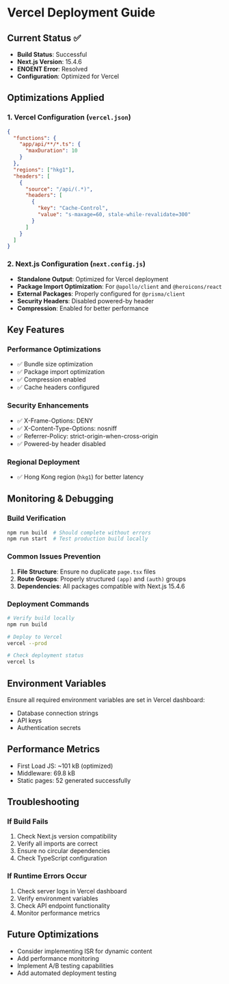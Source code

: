 # Vercel Deployment Guide

## Current Status ✅
- **Build Status**: Successful
- **Next.js Version**: 15.4.6
- **ENOENT Error**: Resolved
- **Configuration**: Optimized for Vercel

## Optimizations Applied

### 1. Vercel Configuration (`vercel.json`)
```json
{
  "functions": {
    "app/api/**/*.ts": {
      "maxDuration": 10
    }
  },
  "regions": ["hkg1"],
  "headers": [
    {
      "source": "/api/(.*)",
      "headers": [
        {
          "key": "Cache-Control",
          "value": "s-maxage=60, stale-while-revalidate=300"
        }
      ]
    }
  ]
}
```

### 2. Next.js Configuration (`next.config.js`)
- **Standalone Output**: Optimized for Vercel deployment
- **Package Import Optimization**: For `@apollo/client` and `@heroicons/react`
- **External Packages**: Properly configured for `@prisma/client`
- **Security Headers**: Disabled powered-by header
- **Compression**: Enabled for better performance

## Key Features

### Performance Optimizations
- ✅ Bundle size optimization
- ✅ Package import optimization
- ✅ Compression enabled
- ✅ Cache headers configured

### Security Enhancements
- ✅ X-Frame-Options: DENY
- ✅ X-Content-Type-Options: nosniff
- ✅ Referrer-Policy: strict-origin-when-cross-origin
- ✅ Powered-by header disabled

### Regional Deployment
- ✅ Hong Kong region (`hkg1`) for better latency

## Monitoring & Debugging

### Build Verification
```bash
npm run build  # Should complete without errors
npm run start  # Test production build locally
```

### Common Issues Prevention

1. **File Structure**: Ensure no duplicate `page.tsx` files
2. **Route Groups**: Properly structured `(app)` and `(auth)` groups
3. **Dependencies**: All packages compatible with Next.js 15.4.6

### Deployment Commands
```bash
# Verify build locally
npm run build

# Deploy to Vercel
vercel --prod

# Check deployment status
vercel ls
```

## Environment Variables
Ensure all required environment variables are set in Vercel dashboard:
- Database connection strings
- API keys
- Authentication secrets

## Performance Metrics
- First Load JS: ~101 kB (optimized)
- Middleware: 69.8 kB
- Static pages: 52 generated successfully

## Troubleshooting

### If Build Fails
1. Check Next.js version compatibility
2. Verify all imports are correct
3. Ensure no circular dependencies
4. Check TypeScript configuration

### If Runtime Errors Occur
1. Check server logs in Vercel dashboard
2. Verify environment variables
3. Check API endpoint functionality
4. Monitor performance metrics

## Future Optimizations
- Consider implementing ISR for dynamic content
- Add performance monitoring
- Implement A/B testing capabilities
- Add automated deployment testing